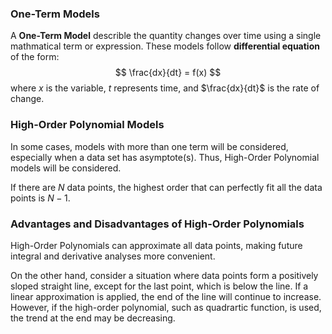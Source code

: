 ### One-Term Models
A  **One-Term Model**  describle the quantity changes over time using a single mathmatical term or expression. These models follow **differential equation** of the form: 
$$
\frac{dx}{dt} = f(x)
$$
where $x$ is the variable, $t$ represents time, and $\frac{dx}{dt}$ is the rate of change. 
### High-Order Polynomial Models
In some cases, models with more than one term will be considered, especially when a data set has asymptote(s). Thus, High-Order Polynomial models will be considered. 

If there are $N$ data points, the highest order that can perfectly fit all the data points is $N - 1$. 
### Advantages and Disadvantages of High-Order Polynomials
High-Order Polynomials can approximate all data points, making future integral and derivative analyses more convenient. 

On the other hand, consider a situation where data points form a positively sloped straight line, except for the last point, which is below the line. If a linear approximation is applied, the end of the line will continue to increase. However, if the high-order polynomial, such as quadrartic function, is used, the trend at the end may be decreasing. 